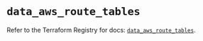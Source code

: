 # `data_aws_route_tables`

Refer to the Terraform Registry for docs: [`data_aws_route_tables`](https://registry.terraform.io/providers/hashicorp/aws/6.4.0/docs/data-sources/route_tables).
